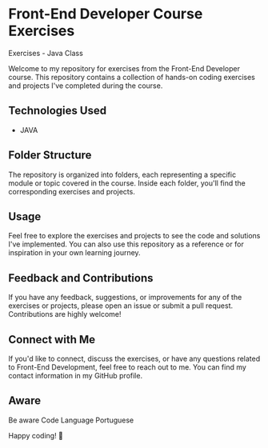 # Front-End Developer Course Exercises
Exercises - Java Class

Welcome to my repository for exercises from the Front-End Developer course. This repository contains a collection of hands-on coding exercises and projects I've completed during the course.

## Technologies Used

- JAVA

## Folder Structure

The repository is organized into folders, each representing a specific module or topic covered in the course. Inside each folder, you'll find the corresponding exercises and projects.

## Usage

Feel free to explore the exercises and projects to see the code and solutions I've implemented. You can also use this repository as a reference or for inspiration in your own learning journey.

## Feedback and Contributions

If you have any feedback, suggestions, or improvements for any of the exercises or projects, please open an issue or submit a pull request. Contributions are highly welcome!

## Connect with Me

If you'd like to connect, discuss the exercises, or have any questions related to Front-End Development, feel free to reach out to me. You can find my contact information in my GitHub profile.

## Aware
Be aware Code Language Portuguese

Happy coding! 🚀
